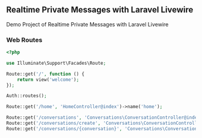 ## Realtime Private Messages with Laravel Livewire

Demo Project of Realtime Private Messages with Laravel Livewire

### Web Routes

```php
<?php

use Illuminate\Support\Facades\Route;

Route::get('/', function () {
    return view('welcome');
});

Auth::routes();

Route::get('/home', 'HomeController@index')->name('home');

Route::get('/conversations', 'Conversations\ConversationController@index')->name('conversations.index');
Route::get('/conversations/create', 'Conversations\ConversationController@create')->name('conversations.create');
Route::get('/conversations/{conversation}', 'Conversations\ConversationController@show')->name('conversations.show');

```
